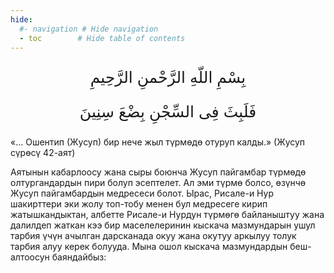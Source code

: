 ```yaml
---
hide:
  #- navigation # Hide navigation
  - toc        # Hide table of contents
---
```

<style>
    .t_center {
        text-align:center;
    }
    .arabic {
      font-size: 25px;
    }
</style>

<p class="t_center arabic"> بِسْمِ اللّهِ الرَّحْمنِ الرَّحِيمِ </p>
<p class="t_center arabic">فَلَبِثَ فِى السِّجْنِ بِضْعَ سِنِينَ</p>
«... Ошентип (Жусуп) бир нече жыл түрмөдө отуруп калды.» (Жусуп сүрөсү 42-аят)

Аятынын кабарлоосу жана сыры боюнча Жусуп пайгамбар түрмөдө олтургандардын пири болуп эсептелет. Ал эми түрмө болсо, өзүнчө Жусуп пайгамбардын медресеси болот. Ырас, Рисале-и Нур шакирттери эки жолу топ-тобу менен бул медресеге кирип жатышкандыктан, албетте Рисале-и Нурдун түрмөгө байланыштуу жана далилдеп жаткан кээ бир маселелеринин кыскача мазмундарын ушул тарбия үчүн ачылган дарсканада окуу жана окутуу аркылуу толук тарбия алуу керек болууда. Мына ошол кыскача мазмундардын беш-алтоосун баяндайбыз:
